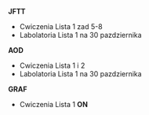 **JFTT**
 - Cwiczenia Lista 1 zad 5-8
 - Labolatoria Lista 1 na 30 pazdziernika

**AOD**
 - Cwiczenia Lista 1 i 2
 - Labolatoria Lista 1 na 30 pazdziernika

**GRAF**
 - Cwiczenia Lista 1
**ON**